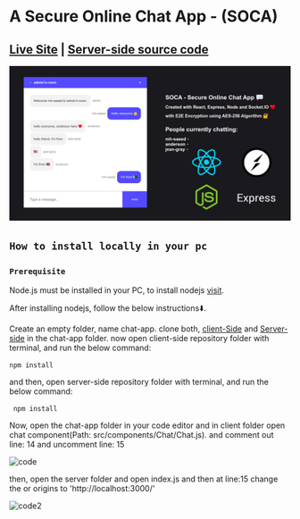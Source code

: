 # A Secure Online Chat App - (SOCA)
## [Live Site](https://mh-saeed-chat.netlify.app/)  |  [Server-side source code ](https://github.com/mh-saeed/server_BackEndOfChatApp/)

![UI](https://github.com/mh-saeed/client_frontEndOfChatApp/blob/master/src/icons/UI_img.jpg?raw=true)

## `How to install locally in your pc`
### `Prerequisite`
Node.js must be installed in your PC, to install nodejs [visit](https://nodejs.org/en/).

After installing nodejs, follow the below instructions⬇️.

Create an empty folder, name chat-app.
clone both, [client-Side](https://github.com/mh-saeed/client_frontEndOfChatApp) and [Server-side](https://github.com/mh-saeed/server_BackEndOfChatApp/) in the chat-app folder.
now open client-side repository folder with terminal, and run the below command:

    npm install

and then, open server-side repository folder with terminal, and run the below command:

     npm install

Now, open the chat-app folder in your code editor and in client folder open chat component(Path: src/components/Chat/Chat.js).
and comment out line: 14 and uncomment line: 15

![code]()

then, open the server folder and open index.js and then at line:15 change the or origins to 'http://localhost:3000/'

![code2]()


